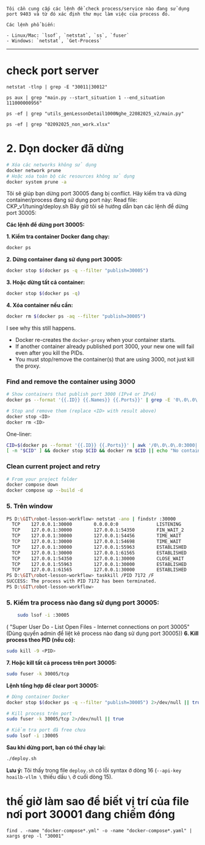 
```
Tôi cần cung cấp các lệnh để check process/service nào đang sử dụng port 9403 và từ đó xác định thư mục làm việc của process đó.

Các lệnh phổ biến:

- Linux/Mac: `lsof`, `netstat`, `ss`, `fuser`
- Windows: `netstat`, `Get-Process`
```

---
# check port server 

`netstat -tlnp | grep -E "30011|30012"`

`ps aux | grep "main.py --start_situation 1 --end_situation 111000000956"`

```
ps -ef | grep "utils_genLessonDetail1000Nghe_22082025_v2/main.py"

ps -ef | grep "02092025_non_work.xlsx"
```
# 2. Dọn docker đã dừng 


```bash
# Xóa các networks không sử dụng 
docker network prune 
# Hoặc xóa toàn bộ các resources không sử dụng 
docker system prune -a
```

Tôi sẽ giúp bạn dừng port 30005 đang bị conflict. Hãy kiểm tra và dừng container/process đang sử dụng port này:
Read file: CKP_v1/tuning/deploy.sh
Bây giờ tôi sẽ hướng dẫn bạn các lệnh để dừng port 30005:

**Các lệnh để dừng port 30005:**

**1. Kiểm tra container Docker đang chạy:**
```bash
docker ps
```

**2. Dừng container đang sử dụng port 30005:**
```bash
docker stop $(docker ps -q --filter "publish=30005")
```

**3. Hoặc dừng tất cả container:**
```bash
docker stop $(docker ps -q)
```

**4. Xóa container nếu cần:**
```bash
docker rm $(docker ps -aq --filter "publish=30005")
```

I see why this still happens.

- Docker re-creates the `docker-proxy` when your container starts.
- If another container already published port 3000, your new one will fail even after you kill the PIDs.
- You must stop/remove the container(s) that are using 3000, not just kill the proxy.

### Find and remove the container using 3000
```bash
# Show containers that publish port 3000 (IPv4 or IPv6)
docker ps --format '{{.ID}} {{.Names}} {{.Ports}}' | grep -E '0\.0\.0\.0:3000|:::3000'

# Stop and remove them (replace <ID> with result above)
docker stop <ID>
docker rm <ID>
```

One-liner:
```bash
CID=$(docker ps --format '{{.ID}} {{.Ports}}' | awk '/0\.0\.0\.0:3000|:::3000/ {print $1}'); \
[ -n "$CID" ] && docker stop $CID && docker rm $CID || echo "No container on 3000"
```

### Clean current project and retry
```bash
# From your project folder
docker compose down
docker compose up --build -d
```


### 5. Trên window
```bash
PS D:\GIT\robot-lesson-workflow> netstat -ano | findstr :30000
  TCP    127.0.0.1:30000        0.0.0.0:0              LISTENING       7172
  TCP    127.0.0.1:30000        127.0.0.1:54350        FIN_WAIT_2      7172
  TCP    127.0.0.1:30000        127.0.0.1:54456        TIME_WAIT       0
  TCP    127.0.0.1:30000        127.0.0.1:54698        TIME_WAIT       0
  TCP    127.0.0.1:30000        127.0.0.1:55963        ESTABLISHED     7172
  TCP    127.0.0.1:30000        127.0.0.1:61565        ESTABLISHED     7172
  TCP    127.0.0.1:54350        127.0.0.1:30000        CLOSE_WAIT      2628
  TCP    127.0.0.1:55963        127.0.0.1:30000        ESTABLISHED     2628
  TCP    127.0.0.1:61565        127.0.0.1:30000        ESTABLISHED     2628
PS D:\GIT\robot-lesson-workflow> taskkill /PID 7172 /F
SUCCESS: The process with PID 7172 has been terminated.
PS D:\GIT\robot-lesson-workflow> 

```
### **5. Kiểm tra process nào đang sử dụng port 30005:**
```bash
	sudo lsof -i :30005
```
( "Super User Do - List Open Files - Internet connections on port 30005" (Dùng quyền admin để liệt kê process nào đang sử dụng port 30005))
**6. Kill process theo PID (nếu có):**
```bash
sudo kill -9 <PID>
```

**7. Hoặc kill tất cả process trên port 30005:**
```bash
sudo fuser -k 30005/tcp
```

**Lệnh tổng hợp để clear port 30005:**
```bash
# Dừng container Docker
docker stop $(docker ps -q --filter "publish=30005") 2>/dev/null || true

# Kill process trên port
sudo fuser -k 30005/tcp 2>/dev/null || true

# Kiểm tra port đã free chưa
sudo lsof -i :30005
```

**Sau khi dừng port, bạn có thể chạy lại:**
```bash
./deploy.sh
```

**Lưu ý:** Tôi thấy trong file `deploy.sh` có lỗi syntax ở dòng 16 (`--api-key hoailb-vllm \` thiếu dấu `\` ở cuối dòng 15).



# thế giờ làm sao để biết vị trí của file nơi port 30001 đang chiếm đóng


```
find . -name "docker-compose*.yml" -o -name "docker-compose*.yaml" | xargs grep -l "30001"
```

